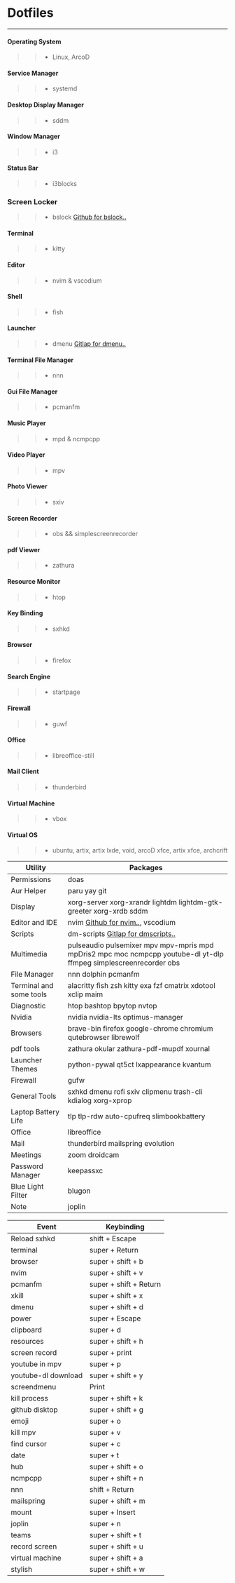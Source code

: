 # Dotfiles  
---

#### Operating System 
>> * Linux, ArcoD 

#### Service Manager 
>>  * systemd

#### Desktop Display Manager 
>>  * sddm

#### Window Manager 
>> * i3  

#### Status Bar 
>> * i3blocks 

### Screen Locker
>> * bslock [Github for bslock..](https://github.com/phenax/bslock)

#### Terminal 
>> * kitty

#### Editor 
>> * nvim & vscodium

#### Shell 
>> * fish 

#### Launcher 
>> * dmenu [Gitlap for dmenu..](https://gitlab.com/dwt1/dmenu-distrotube)

#### Terminal File Manager 
>> * nnn  

#### Gui File Manager 
>> * pcmanfm

#### Music Player 
>> * mpd & ncmpcpp

#### Video Player 
>> * mpv 

#### Photo Viewer 
>> * sxiv

#### Screen Recorder 
>> * obs && simplescreenrecorder 

#### pdf Viewer 
>> * zathura

#### Resource Monitor
>> * htop

#### Key Binding 
>> * sxhkd 

#### Browser 
>> * firefox 

#### Search Engine 
>> * startpage 

#### Firewall 
>> * guwf 

#### Office 
>> * libreoffice-still

#### Mail Client 
>> * thunderbird

#### Virtual Machine 
>> * vbox

#### Virtual OS 
>> * ubuntu, artix, artix lxde, void, arcoD xfce, artix xfce, archcrift


| Utility  | Packages            |
| -----     | --------------- |
| Permissions  | doas |
| Aur Helper  | paru yay git |
| Display |  xorg-server xorg-xrandr lightdm lightdm-gtk-greeter xorg-xrdb sddm |
| Editor and IDE | nvim [Github for nvim..](https://github.com/AstroNvim/AstroNvim), vscodium| 
| Scripts | dm-scripts [Gitlap for dmscripts..](https://gitlab.com/dwt1/dmscripts)|
| Multimedia | pulseaudio pulsemixer mpv mpv-mpris mpd mpDris2 mpc moc ncmpcpp youtube-dl yt-dlp ffmpeg simplescreenrecorder obs | 
| File Manager | nnn dolphin pcmanfm | 
| Terminal and some tools | alacritty fish zsh kitty exa fzf cmatrix xdotool xclip maim |
| Diagnostic | htop bashtop bpytop nvtop | 
| Nvidia | nvidia nvidia-lts optimus-manager | 
| Browsers | brave-bin firefox google-chrome chromium qutebrowser librewolf | 
| pdf tools | zathura okular zathura-pdf-mupdf xournal | 
| Launcher Themes | python-pywal qt5ct lxappearance kvantum | 
| Firewall | gufw | 
| General Tools | sxhkd dmenu rofi sxiv clipmenu trash-cli kdialog xorg-xprop | 
| Laptop Battery Life | tlp tlp-rdw auto-cpufreq slimbookbattery | 
| Office | libreoffice | 
| Mail | thunderbird mailspring evolution | 
| Meetings | zoom droidcam |
| Password Manager | keepassxc | 
| Blue Light Filter | blugon | 
| Note | joplin | 

| Event  | Keybinding |
| -----     | --------------- |
| Reload sxhkd | shift + Escape | 
| terminal | super + Return | 
| browser  | super + shift + b |
| nvim | super + shift + v |
| pcmanfm | super + shift + Return | 
| xkill | super + shift + x | 
| dmenu | super + shift + d | 
| power | super + Escape | 
| clipboard | super  + d | 
| resources | super + shift + h | 
| screen record | super + print | 
| youtube in mpv | super + p | 
| youtube-dl download | super + shift + y | 
| screendmenu | Print | 
| kill process | super + shift + k | 
| github disktop | super + shift + g | 
| emoji | super + o | 
| kill mpv | super + v | 
| find cursor | super + c | 
| date | super  + t | 
| hub | super + shift + o | 
| ncmpcpp | super + shift + n | 
| nnn | shift + Return | 
| mailspring | super + shift + m | 
| mount | super + Insert | 
| joplin | super + n | 
| teams | super + shift + t | 
| record screen | super + shift + u | 
| virtual machine | super + shift + a | 
| stylish | super + shift + w | 



